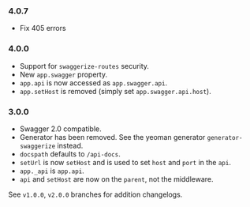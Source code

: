 ### 4.0.7

* Fix 405 errors

### 4.0.0

* Support for `swaggerize-routes` security.
* New `app.swagger` property.
* `app.api` is now accessed as `app.swagger.api`.
* `app.setHost` is removed (simply set `app.swagger.api.host`).

### 3.0.0

* Swagger 2.0 compatible.
* Generator has been removed. See the yeoman generator `generator-swaggerize` instead.
* `docspath` defaults to `/api-docs`.
* `setUrl` is now `setHost` and is used to set `host` and `port` in the `api`.
* `app._api` is `app.api`.
* `api` and `setHost` are now on the `parent`, not the middleware.

See `v1.0.0`, `v2.0.0` branches for addition changelogs.
